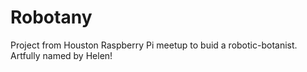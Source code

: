 # Robotany
Project from Houston Raspberry Pi meetup to buid a robotic-botanist.  Artfully named by Helen!
